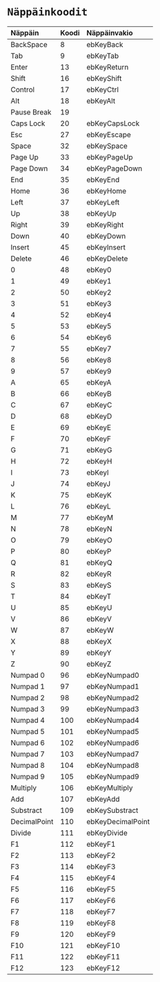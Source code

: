 `Näppäinkoodit`
==========

| Näppäin      | Koodi | Näppäinvakio      |
|:-------------|:------|:------------------|
| BackSpace    | 8     | ebKeyBack         |
| Tab          | 9     | ebKeyTab          |
| Enter        | 13    | ebKeyReturn       |
| Shift        | 16    | ebKeyShift        |
| Control      | 17    | ebKeyCtrl         |
| Alt          | 18    | ebKeyAlt          |
| Pause Break  | 19    |                   |
| Caps Lock    | 20    | ebKeyCapsLock     |
| Esc          | 27    | ebKeyEscape       |
| Space        | 32    | ebKeySpace        |
| Page Up      | 33    | ebKeyPageUp       |
| Page Down    | 34    | ebKeyPageDown     |
| End          | 35    | ebKeyEnd          |
| Home         | 36    | ebKeyHome         |
| Left         | 37    | ebKeyLeft         |
| Up           | 38    | ebKeyUp           |
| Right        | 39    | ebKeyRight        |
| Down         | 40    | ebKeyDown         |
| Insert       | 45    | ebKeyInsert       |
| Delete       | 46    | ebKeyDelete       |
| 0            | 48    | ebKey0            |
| 1            | 49    | ebKey1            |
| 2            | 50    | ebKey2            |
| 3            | 51    | ebKey3            |
| 4            | 52    | ebKey4            |
| 5            | 53    | ebKey5            |
| 6            | 54    | ebKey6            |
| 7            | 55    | ebKey7            |
| 8            | 56    | ebKey8            |
| 9            | 57    | ebKey9            |
| A            | 65    | ebKeyA            |
| B            | 66    | ebKeyB            |
| C            | 67    | ebKeyC            |
| D            | 68    | ebKeyD            |
| E            | 69    | ebKeyE            |
| F            | 70    | ebKeyF            |
| G            | 71    | ebKeyG            |
| H            | 72    | ebKeyH            |
| I            | 73    | ebKeyI            |
| J            | 74    | ebKeyJ            |
| K            | 75    | ebKeyK            |
| L            | 76    | ebKeyL            |
| M            | 77    | ebKeyM            |
| N            | 78    | ebKeyN            |
| O            | 79    | ebKeyO            |
| P            | 80    | ebKeyP            |
| Q            | 81    | ebKeyQ            |
| R            | 82    | ebKeyR            |
| S            | 83    | ebKeyS            |
| T            | 84    | ebKeyT            |
| U            | 85    | ebKeyU            |
| V            | 86    | ebKeyV            |
| W            | 87    | ebKeyW            |
| X            | 88    | ebKeyX            |
| Y            | 89    | ebKeyY            |
| Z            | 90    | ebKeyZ            |
| Numpad 0     | 96    | ebKeyNumpad0      |
| Numpad 1     | 97    | ebKeyNumpad1      |
| Numpad 2     | 98    | ebKeyNumpad2      |
| Numpad 3     | 99    | ebKeyNumpad3      |
| Numpad 4     | 100   | ebKeyNumpad4      |
| Numpad 5     | 101   | ebKeyNumpad5      |
| Numpad 6     | 102   | ebKeyNumpad6      |
| Numpad 7     | 103   | ebKeyNumpad7      |
| Numpad 8     | 104   | ebKeyNumpad8      |
| Numpad 9     | 105   | ebKeyNumpad9      |
| Multiply     | 106   | ebKeyMultiply     |
| Add          | 107   | ebKeyAdd          |
| Substract    | 109   | ebKeySubstract    |
| DecimalPoint | 110   | ebKeyDecimalPoint |
| Divide       | 111   | ebKeyDivide       |
| F1           | 112   | ebKeyF1           |
| F2           | 113   | ebKeyF2           |
| F3           | 114   | ebKeyF3           |
| F4           | 115   | ebKeyF4           |
| F5           | 116   | ebKeyF5           |
| F6           | 117   | ebKeyF6           |
| F7           | 118   | ebKeyF7           |
| F8           | 119   | ebKeyF8           |
| F9           | 120   | ebKeyF9           |
| F10          | 121   | ebKeyF10          |
| F11          | 122   | ebKeyF11          |
| F12          | 123   | ebKeyF12          |

